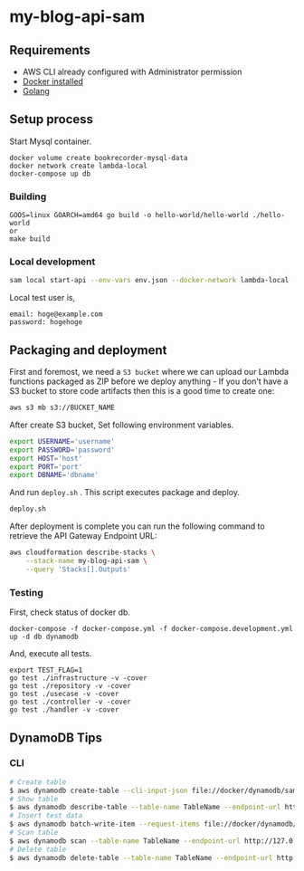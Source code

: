 # my-blog-api-sam

## Requirements

* AWS CLI already configured with Administrator permission
* [Docker installed](https://www.docker.com/community-edition)
* [Golang](https://golang.org)

## Setup process

Start Mysql container.

```shell
docker volume create bookrecorder-mysql-data
docker network create lambda-local
docker-compose up db
```

### Building

```shell
GOOS=linux GOARCH=amd64 go build -o hello-world/hello-world ./hello-world
or
make build
```

### Local development

```bash
sam local start-api --env-vars env.json --docker-network lambda-local
```
Local test user is,

```
email: hoge@example.com
password: hogehoge
```

## Packaging and deployment

First and foremost, we need a `S3 bucket` where we can upload our Lambda functions packaged as ZIP before we deploy anything - If you don't have a S3 bucket to store code artifacts then this is a good time to create one:

```bash
aws s3 mb s3://BUCKET_NAME
```

After create S3 bucket, Set following environment variables.

```bash
export USERNAME='username'
export PASSWORD='password'
export HOST='host'
export PORT='port'
export DBNAME='dbname'
```

And run `deploy.sh` . This script executes package and deploy.

```bash
deploy.sh
```

After deployment is complete you can run the following command to retrieve the API Gateway Endpoint URL:

```bash
aws cloudformation describe-stacks \
    --stack-name my-blog-api-sam \
    --query 'Stacks[].Outputs'
``` 

### Testing

First, check status of docker db.

```shell
docker-compose -f docker-compose.yml -f docker-compose.development.yml up -d db dynamodb
```
And, execute all tests.

```shell
export TEST_FLAG=1
go test ./infrastructure -v -cover
go test ./repository -v -cover
go test ./usecase -v -cover
go test ./controller -v -cover
go test ./handler -v -cover
```

## DynamoDB Tips

### CLI

```bash
# Create table
$ aws dynamodb create-table --cli-input-json file://docker/dynamodb/sample/table.json --endpoint-url http://127.0.0.1:3307 --region ap-northeast-1
# Show table
$ aws dynamodb describe-table --table-name TableName --endpoint-url http://127.0.0.1:3307 --region ap-northeast-1
# Insert test data
$ aws dynamodb batch-write-item --request-items file://docker/dynamodb/sample/data.json --endpoint-url http://127.0.0.1:3307 --region ap-northeast-1
# Scan table
$ aws dynamodb scan --table-name TableName --endpoint-url http://127.0.0.1:3307 --region ap-northeast-1
# Delete table
$ aws dynamodb delete-table --table-name TableName --endpoint-url http://127.0.0.1:3307 --region ap-northeast-1
```
